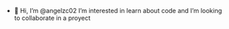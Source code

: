 - 👋 Hi, I’m @angelzc02 I’m interested in learn about code and I’m looking to collaborate in a proyect

<!---
angelzc02/angelzc02 is a ✨ special ✨ repository because its `README.md` (this file) appears on your GitHub profile.
You can click the Preview link to take a look at your changes.
--->

